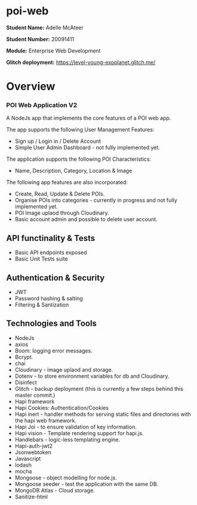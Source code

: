 # poi-web



**Student Name:** Adelle McAteer

**Student Number:** 20091411

**Module:** Enterprise Web Development

**Glitch deployment:** https://level-young-exoplanet.glitch.me/

# Overview

### POI Web Application V2
A NodeJs app that implements the core features of a POI web app.

The app supports the following User Management Features:
- Sign up / Login in / Delete Account
- Simple User Admin Dashboard - not fully implemented yet.

The  application supports the following POI Characteristics:
- Name, Description, Category, Location & Image

The following app features are also incorporated:
- Create, Read, Update & Delete POIs.
- Organise POIs into categories - currently in progress and not fully implemented yet.
- POI Image uplaod through Cloudinary.
- Basic account admin and possible to delete user account.

## API functinality & Tests
- Basic API endpoints exposed
- Basic Unit Tests suite

## Authentication & Security
- JWT
- Password hashing & salting
- Filtering & Santization

## Technologies and Tools
- NodeJs
- axios 
- Boom: logging error messages.
- Bcrypt.
- chai
- Cloudinary - image uplaod and storage.
- Dotenv - to store environment variables for db and Cloudinary.
- Disinfect
- Glitch - backup deployment (this is currently a few steps behind this master commit.)
- Hapi framework 
- Hapi Cookies: Authentication/Cookies
- Hapi inert - handler methods for serving static files and directories with the hapi web framework.
- Hapi Joi -  to ensure validation of key information.
- Hapi vision - Template rendering support for hapi.js.
- Handlebars - logic-less templating engine.
- Hapi-auth-jwt2
- Jsonwebtoken
- Javascript 
- lodash
- mocha
- Mongoose - object modelling for node.js.
- Mongoose seeder - test the application with the same DB.
- MongoDB Atlas - Cloud storage.
- Sanitize-html


